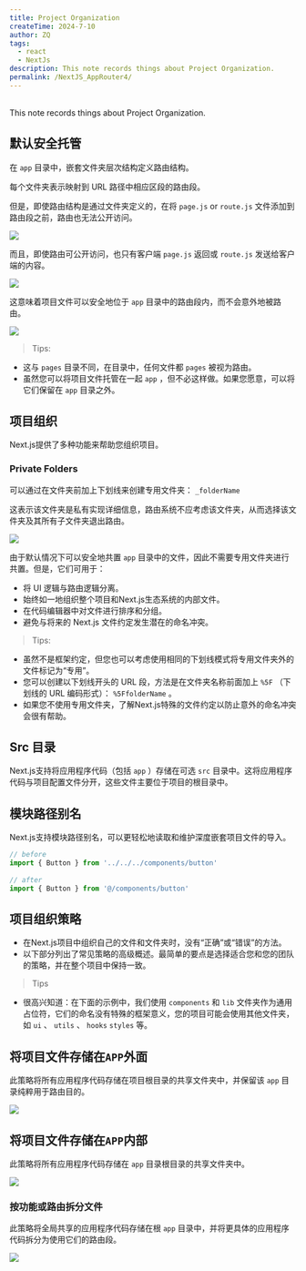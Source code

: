 ```yaml
---
title: Project Organization
createTime: 2024-7-10
author: ZQ
tags:
  - react
  - NextJs
description: This note records things about Project Organization.
permalink: /NextJS_AppRouter4/
---
```

<br> This note records things about Project Organization.
<!-- more -->
## 默认安全托管

在 `app` 目录中，嵌套文件夹层次结构定义路由结构。

每个文件夹表示映射到 URL 路径中相应区段的路由段。

但是，即使路由结构是通过文件夹定义的，在将 `page.js` or `route.js` 文件添加到路由段之前，路由也无法公开访问。

![](https://nextjs.org/_next/image?url=%2Fdocs%2Flight%2Fproject-organization-not-routable.png&w=1920&q=75)

而且，即使路由可公开访问，也只有客户端 `page.js` 返回或 `route.js` 发送给客户端的内容。

![](https://nextjs.org/_next/image?url=%2Fdocs%2Flight%2Fproject-organization-routable.png&w=1920&q=75)

这意味着项目文件可以安全地位于 `app` 目录中的路由段内，而不会意外地被路由。

![](https://nextjs.org/_next/image?url=%2Fdocs%2Flight%2Fproject-organization-colocation.png&w=1920&q=75)

>Tips:
+ 这与 `pages` 目录不同，在目录中，任何文件都 `pages` 被视为路由。
+ 虽然您可以将项目文件托管在一起 `app` ，但不必这样做。如果您愿意，可以将它们保留在 `app` 目录之外。

## 项目组织

Next.js提供了多种功能来帮助您组织项目。

### Private Folders

可以通过在文件夹前加上下划线来创建专用文件夹： `_folderName`

这表示该文件夹是私有实现详细信息，路由系统不应考虑该文件夹，从而选择该文件夹及其所有子文件夹退出路由。

![](https://nextjs.org/_next/image?url=%2Fdocs%2Flight%2Fproject-organization-private-folders.png&w=1920&q=75)

由于默认情况下可以安全地共置 `app` 目录中的文件，因此不需要专用文件夹进行共置。但是，它们可用于：

+ 将 UI 逻辑与路由逻辑分离。
+ 始终如一地组织整个项目和Next.js生态系统的内部文件。
+ 在代码编辑器中对文件进行排序和分组。
+ 避免与将来的 Next.js 文件约定发生潜在的命名冲突。

> Tips:

+ 虽然不是框架约定，但您也可以考虑使用相同的下划线模式将专用文件夹外的文件标记为“专用”。
+ 您可以创建以下划线开头的 URL 段，方法是在文件夹名称前面加上 `%5F` （下划线的 URL 编码形式）： `%5FfolderName` 。
+ 如果您不使用专用文件夹，了解Next.js特殊的文件约定以防止意外的命名冲突会很有帮助。

## Src 目录

Next.js支持将应用程序代码（包括 `app` ）存储在可选 `src` 目录中。这将应用程序代码与项目配置文件分开，这些文件主要位于项目的根目录中。

## 模块路径别名

Next.js支持模块路径别名，可以更轻松地读取和维护深度嵌套项目文件的导入。

```js
// before
import { Button } from '../../../components/button'
 
// after
import { Button } from '@/components/button'
```

## 项目组织策略

+ 在Next.js项目中组织自己的文件和文件夹时，没有“正确”或“错误”的方法。
+ 以下部分列出了常见策略的高级概述。最简单的要点是选择适合您和您的团队的策略，并在整个项目中保持一致。

>Tips
+ 很高兴知道：在下面的示例中，我们使用 `components` 和 `lib` 文件夹作为通用占位符，它们的命名没有特殊的框架意义，您的项目可能会使用其他文件夹，如 `ui` 、 `utils` 、 `hooks` `styles` 等。
## 将项目文件存储在`APP`外面

此策略将所有应用程序代码存储在项目根目录的共享文件夹中，并保留该 `app` 目录纯粹用于路由目的。

![](https://nextjs.org/_next/image?url=%2Fdocs%2Flight%2Fproject-organization-project-root.png&w=1920&q=75)

## 将项目文件存储在`APP`内部

此策略将所有应用程序代码存储在 `app` 目录根目录的共享文件夹中。

![](https://nextjs.org/_next/image?url=%2Fdocs%2Flight%2Fproject-organization-app-root.png&w=1920&q=75)

### 按功能或路由拆分文件

此策略将全局共享的应用程序代码存储在根 `app` 目录中，并将更具体的应用程序代码拆分为使用它们的路由段。

![](https://nextjs.org/_next/image?url=%2Fdocs%2Flight%2Fproject-organization-app-root-split.png&w=1920&q=75)
